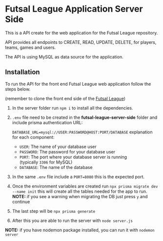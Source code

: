# Futsal League Application Server Side

This is a API create for the web application for the Futsal League repository.

API provides all endpoints to CREATE, READ, UPDATE, DELETE, for players, teams, games and users.

The API is using MySQL as data source for the application.

## Installation

To run the API for the front end Futsal League web application follow the steps below.

(remember to clone the front end side of the [Futsal League](https://github.com/HpatricioH/futsal-league-client-side/tree/main))

1. In the server folder run `npm i` to install all the dependencies.
2. `.env` file need to be created in the **futsal-league-server-side** folder and include prisma authentication URL:

   `DATABASE_URL=mysql://USER:PASSWORD@HOST:PORT/DATABASE`
   explanation for each component:

   - `USER`: The name of your database user
   - `PASSWORD`: The password for your database user
   - `PORT`: The port where your database server is running (typically `3306` for MySQL)
   - `DATABASE`: The name of the database

3. In the same `.env` file include a `PORT=8080` this is the expected port.
4. Once the environment variables are created run `npx prisma migrate dev --name init` this will create all the tables needed for the app to run.
   **NOTE:** if you see a warning when migrating the DB just press `y` and continue
5. The last step will be `npx prisma generate`
6. After this you are able to run the server with `node server.js`

**NOTE:** if you have nodemon package installed, you can run it with `nodemon server`
